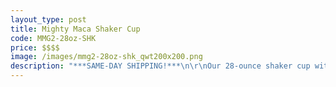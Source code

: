 ```yaml
---
layout_type: post
title: Mighty Maca Shaker Cup
code: MMG2-28oz-SHK
price: $$$$
image: /images/mmg2-28oz-shk_qwt200x200.png
description: "***SAME-DAY SHIPPING!***\n\r\nOur 28-ounce shaker cup with a patented wire wisk that blends while you shake!"
---
```


